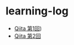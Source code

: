 # learning-log
- [Qiita 第1回](https://qiita.com/Soracamp/items/888bf89bfcb7206feddf))
- [Qiita 第2回](https://qiita.com/Soracamp/items/96bd9a8a98dd1f51f3e2)
